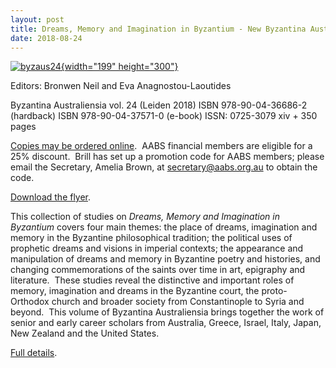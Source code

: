 ```yaml
---
layout: post
title: Dreams, Memory and Imagination in Byzantium - New Byzantina Australiensia Publication
date: 2018-08-24
---
```


[![byzaus24](http://www.aabs.org.au//wp-content/uploads/wp-content/uploads/2018/08/byzaus24-199x300.jpg){width="199"
height="300"}](http://www.aabs.org.au//wp-content/uploads/wp-content/uploads/2018/08/byzaus24.jpg)

Editors:
Bronwen Neil and Eva Anagnostou-Laoutides

Byzantina
Australiensia vol. 24 (Leiden 2018)
ISBN 978-90-04-36686-2
(hardback)
ISBN 978-90-04-37571-0 (e-book)
ISSN:
0725-3079
xiv + 350 pages

[Copies may be ordered
online](https://brill.com/view/title/38052).  AABS financial members are
eligible for a 25% discount.  Brill has set up a promotion code for AABS
members; please email the Secretary, Amelia Brown,
at <secretary@aabs.org.au> to obtain the code.

[Download the
flyer](http://www.aabs.org.au/wp-content/uploads/2018/08/byzaus24.pdf).

This
collection of studies on *Dreams, Memory and Imagination in Byzantium*
covers four main themes: the place of dreams, imagination and memory in
the Byzantine philosophical tradition; the political uses of prophetic
dreams and visions in imperial contexts; the appearance and manipulation
of dreams and memory in Byzantine poetry and histories, and changing
commemorations of the saints over time in art, epigraphy and
literature.  These studies reveal the distinctive and important roles of
memory, imagination and dreams in the Byzantine court, the
proto-Orthodox church and broader society from Constantinople to Syria
and beyond.  This volume of Byzantina Australiensia brings together the
work of senior and early career scholars from Australia, Greece, Israel,
Italy, Japan, New Zealand and the United States.

[Full
details](http://www.aabs.org.au/byzaust/byzaus24/).
